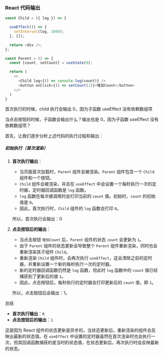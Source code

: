 ### React 代码输出

```js
const Child = ({ log }) => {

  useEffect(() => {
    setInterval(log, 1000);
  }, []);

  return <div />;
};

const Parent = () => {
  const [count, setCount] = useState(0);

  return (
    <>
      <Child log={() => console.log(count)} />
      <button onClick={() => setCount(1)}>增加Count</button>
    </>
  )
}
```

首次执行的时候，child 执行会输出 0，因为子函数 useEffect 没有依赖数组项

当点击按钮的时候，子函数会输出什么？输出也是 0，因为子函数 useEffect 没有依赖数组项？

首先，让我们逐步分析上述代码的执行过程和输出：

##### 初始执行（首次渲染）

1. **首次执行输出**：

    - 当页面首次加载时，`Parent` 组件会被渲染。`Parent` 组件包含一个 `Child` 组件和一个按钮。
    - `Child` 组件会被渲染，并且在 `useEffect` 中会设置一个每秒执行一次的定时器，定时器回调函数是 `log` 函数。
    - `log` 函数在每次被调用时会打印当前的 `count` 值。初始时，`count` 的初始值是 `0`。
    - 因此，首次执行时，`Child` 组件的 `log` 函数会打印 `0`。

   所以，首次执行会输出：0

2. **点击按钮后的输出**：

    - 当点击按钮 `增加Count` 后，`Parent` 组件的状态 `count` 会更新为 `1`。
    - 由于 `Parent` 组件的状态更新会导致整个 `Parent` 组件重新渲染，同时也会重新渲染其子组件 `Child`。
    - 重新渲染 `Child` 组件时，会再次执行 `useEffect`，这会清除之前的定时器，并重新设置一个新的每秒执行一次的定时器。
    - 新的定时器回调函数仍然是 `log` 函数，但此时 `log` 函数中的 `count` 值已经捕获到了更新后的值 `1`。
    - 因此，点击按钮后，每秒执行的定时器会打印更新后的 `count` 值，即 `1`。

   所以，点击按钮后会输出：1。

总结

- **首次执行输出**：`0`
- **点击按钮后的输出**：`1`

这是因为 React 组件的状态更新是异步的，当状态更新后，重新渲染的组件会反映出最新的状态值。在 `useEffect` 中设置的定时器虽然在首次渲染时也会执行一次，但其回调函数捕获的是当时的状态值，在状态更新后，再次执行时会反映最新的状态。